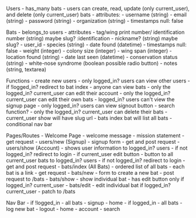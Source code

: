 Users
    - has_many bats
    - users can create, read, update (only current_user), and delete (only current_user) bats
    - attributes:
        - username (string)
        - email (string)
        - password (string)
        - organization (string)
        - timestamps null: false

Bats
    - belongs_to users
    - attributes
        - tag/wing print number/ identification number (string) maybe slug? :identification
        - nickname? (string) maybe slug?
        - user_id
        - species (string)
        - date found (datetime)
        - timestamps null: false
        - weight (integer)
        - colony size (integer)
        - wing span (integer)
        - location found (string)
        - date last seen (datetime)
        - conservation status (string)
        - white-nose syndrome (boolean possible radio button) 
        - notes (string, textarea)

Functions
    - create new users
    - only logged_in? users can view other users
        - if !logged_in? redirect to bat index
    - anyone can view bats
    - only the logged_in? current_user can edit their account 
    - only the logged_in? current_user can edit their own bats
    - logged_in? users can't view the signup page
    - only logged_in? users can view signout button
    - search function?
    - only the logged_in? current_user can delete their bats
    - current_user show will have slug url
    - bats index bat will list all bats
    - conditional nav bar

Pages/Routes
    - Welcome Page
        - welcome message
        - mission statement
        - get request
    - users/new (Signup)
        - signup form
        - get and post request
    - users/show (Account)
        - shows user information to logged_in? users
            - if not logged_in? redirect to login
        - if current_user edit button
        - button to all current_user bats to logged_in? users
            - if not logged_in? redirect to login
        - get and post request
    - bats/index (All Bats)
        - ordered list of all bats
        - each bat is a link
        - get request
    - bats/new
        - form to create a new bat
        - post request to /bats
    - bats/show
        - show individual bat
        - has edit button only if logged_in? current_user
    - bats/edit
        - edit individual bat if logged_in? current_user
        - patch to /bats

Nav Bar
    - if !logged_in
        - all bats
        - signup
        - home
    - if logged_in
        - all bats
        - log new bat
        - logout
        - home
        - account
        - search